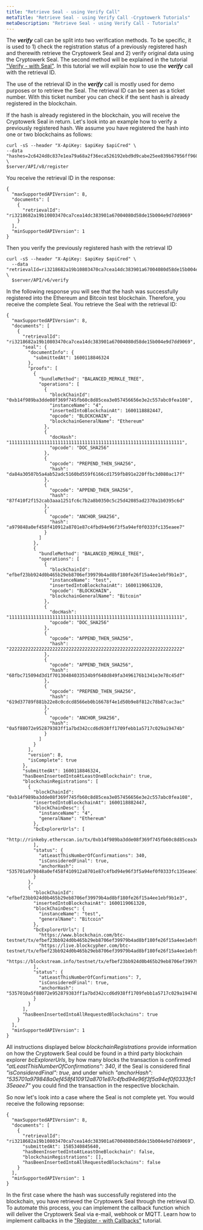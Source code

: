 ```yaml
---
title: "Retrieve Seal - using Verify Call"
metaTitle: "Retrieve Seal - using Verify Call -Cryptowerk Tutorials"
metaDescription: "Retrieve Seal - using Verify Call - Tutorials"
---
```


The ***verify*** call can be split into two verification methods. To be specific, it is used to 1) check the registration status of a previously registered hash and therewith retrieve the Cryptowerk Seal and 2) verify original data using the Cryptowerk Seal. The second method will be explained in the tutorial ["Verify - with Seal"](https://docs.cryptowerk.com/tutorials/4-verify-with-Seal). In this tutorial we will explain how to use the ***verify*** call with the retrieval ID.

The use of the retrieval ID in the ***verify*** call is mostly used for demo purposes or to retrieve the Seal. The retrieval ID can be seen as a ticket number. With this ticket number you can check if the sent hash is already registered in the blockchain.

If the hash is already registered in the blockchain, you will receive the Cryptowerk Seal in return. Let's look into an example how to verify a previously registered hash.
We assume you have registered the hash into one or two blockchains as follows:
```
curl -sS --header "X-ApiKey: $apiKey $apiCred" \
--data "hashes=2c6424d8c837e1ea79a68a2f36eca526192ebd9d9cabe25ee839b67956ff960a" \
$server/API/v8/register
```

You receive the retrieval ID in the response:
```
{
  "maxSupportedAPIVersion": 8,
  "documents": [
    {
      "retrievalId": "ri3218682a19b10803470ca7cea14dc383901a67004080d58de15b004e9d7dd9069"
    }
  ],
  "minSupportedAPIVersion": 1
}
```
Then you verify the previously registered hash with the retrieval ID

```
curl -sS --header "X-ApiKey: $apiKey $apiCred" \
  --data "retrievalId=ri3218682a19b10803470ca7cea14dc383901a67004080d58de15b004e9d7dd9069" \
  $server/API/v6/verify

```

In the following response you will see that the hash was successfully registered into the Ethereum and Bitcoin test blockchain. Therefore, you receive the complete Seal. You retrieve the Seal with the retrieval ID:

```
{
  "maxSupportedAPIVersion": 8,
  "documents": [
    {
      "retrievalId": "ri3218682a19b10803470ca7cea14dc383901a67004080d58de15b004e9d7dd9069",
      "seal": {
        "documentInfo": {
          "submittedAt": 1600118846324
        },
        "proofs": [
          {
            "bundleMethod": "BALANCED_MERKLE_TREE",
            "operations": [
              {
                "blockChainId": "0xb14f989ba3dde08f369f745fb60c8d85cea3e057456656e3e2c557abc0fea108",
                "instanceName": "4",
                "insertedIntoBlockchainAt": 1600118882447,
                "opcode": "BLOCKCHAIN",
                "blockchainGeneralName": "Ethereum"
              },
              {
                "docHash": "1111111111111111111111111111111111111111111111111111111111111111",
                "opcode": "DOC_SHA256"
              },
              {
                "opcode": "PREPEND_THEN_SHA256",
                "hash": "da84a30507b5a4ab52adc5160bd559f6166cd1759fb891e220ffbc3d080ac17f"
              },
              {
                "opcode": "APPEND_THEN_SHA256",
                "hash": "87f410f2f152cab3aaa1251fc6c7b2a8b0350c5c25d42085ad2370a1b0395c6d"
              },
              {
                "opcode": "ANCHOR_SHA256",
                "hash": "a979848a0ef458f410912a8701e87c4fbd94e96f3f5a94ef0f0333fc135eaee7"
              }
            ]
          },
          {
            "bundleMethod": "BALANCED_MERKLE_TREE",
            "operations": [
              {
                "blockChainId": "efbef23bb924d0b465b29eb8706ef39979b4ad8bf180fe26f15a4ee1ebf9b1e3",
                "instanceName": "test",
                "insertedIntoBlockchainAt": 1600119061320,
                "opcode": "BLOCKCHAIN",
                "blockchainGeneralName": "Bitcoin"
              },
              {
                "docHash": "1111111111111111111111111111111111111111111111111111111111111111",
                "opcode": "DOC_SHA256"
              },
              {
                "opcode": "APPEND_THEN_SHA256",
                "hash": "2222222222222222222222222222222222222222222222222222222222222222"
              },
              {
                "opcode": "APPEND_THEN_SHA256",
                "hash": "68fbc715094d3d1f70130484033534b9f648d849fa3496176b1341e3e78c45df"
              },
              {
                "opcode": "PREPEND_THEN_SHA256",
                "hash": "619d37789f881b22e8c0cdcd8566eb0b16678f4e1d50b9e8f812c78b87cac3ac"
              },
              {
                "opcode": "ANCHOR_SHA256",
                "hash": "0a5f88072e952879383ff1a7bd342ccd6d938ff1709febb1a5717c029a19474b"
              }
            ]
          }
        ],
        "version": 8,
        "isComplete": true
      },
      "submittedAt": 1600118846324,
      "hasBeenInsertedIntoAtLeastOneBlockchain": true,
      "blockchainRegistrations": [
        {
          "blockChainId": "0xb14f989ba3dde08f369f745fb60c8d85cea3e057456656e3e2c557abc0fea108",
          "insertedIntoBlockchainAt": 1600118882447,
          "blockChainDesc": {
            "instanceName": "4",
            "generalName": "Ethereum"
          },
          "bcExplorerUrls": [
            "http://rinkeby.etherscan.io/tx/0xb14f989ba3dde08f369f745fb60c8d85cea3e057456656e3e2c557abc0fea108"
          ],
          "status": {
            "atLeastThisNumberOfConfirmations": 340,
            "isConsideredFinal": true,
            "anchorHash": "535701a979848a0ef458f410912a8701e87c4fbd94e96f3f5a94ef0f0333fc135eaee7"
          }
        },
        {
          "blockChainId": "efbef23bb924d0b465b29eb8706ef39979b4ad8bf180fe26f15a4ee1ebf9b1e3",
          "insertedIntoBlockchainAt": 1600119061320,
          "blockChainDesc": {
            "instanceName": "test",
            "generalName": "Bitcoin"
          },
          "bcExplorerUrls": [
            "https://www.blockchain.com/btc-testnet/tx/efbef23bb924d0b465b29eb8706ef39979b4ad8bf180fe26f15a4ee1ebf9b1e3",
            "https://live.blockcypher.com/btc-testnet/tx/efbef23bb924d0b465b29eb8706ef39979b4ad8bf180fe26f15a4ee1ebf9b1e3",
            "https://blockstream.info/testnet/tx/efbef23bb924d0b465b29eb8706ef39979b4ad8bf180fe26f15a4ee1ebf9b1e3"
          ],
          "status": {
            "atLeastThisNumberOfConfirmations": 7,
            "isConsideredFinal": true,
            "anchorHash": "5357010a5f88072e952879383ff1a7bd342ccd6d938ff1709febb1a5717c029a19474b"
          }
        }
      ],
      "hasBeenInsertedIntoAllRequestedBlockchains": true
    }
  ],
  "minSupportedAPIVersion": 1
}

```

All instructions displayed below *blockchainRegistrations* provide information on how the Cryptowerk Seal could be found in a third party blockchain explorer *bcExplorerUrls*, by how many blocks the transaction is confirmed *"atLeastThisNumberOfConfirmations": 340*, if the Seal is considered final *"isConsideredFinal": true*, and under which *"anchorHash": "535701a979848a0ef458f410912a8701e87c4fbd94e96f3f5a94ef0f0333fc135eaee7"* you could find the transaction in the respective blockchain. 

So now let's look into a case where the Seal is not complete yet. You would receive the following repsonse:

```
{
  "maxSupportedAPIVersion": 8,
  "documents": [
    {
      "retrievalId": "ri3218682a19b10803470ca7cea14dc383901a67004080d58de15b004e9d7dd9069",
      "submittedAt": 1585340845640,
      "hasBeenInsertedIntoAtLeastOneBlockchain": false,
      "blockchainRegistrations": [],
      "hasBeenInsertedIntoAllRequestedBlockchains": false
    }
  ],
  "minSupportedAPIVersion": 1
}
```
In the first case where the hash was successfully registered into the blockchain, you have retrieved the Cryptowerk Seal through the retrieval ID. To automate this process, you can implement the callback function which will deliver the Cryptowerk Seal via e-mail, webhook or MQTT. Learn how to implement callbacks in the ["Register - with Callbacks"](https://docs.cryptowerk.com/tutorials/3-register-with-callbacks) tutorial.



